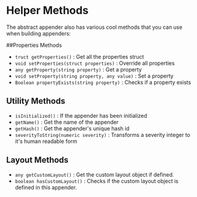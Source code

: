 # Helper Methods

The abstract appender also has various cool methods that you can use when building appenders:

##Properties Methods

* `truct getProperties()` : Get all the properties struct
* `void setProperties(struct properties)` : Override all properties
* `any getProperty(string property)` : Get a property
* `void setProperty(string property, any value)` : Set a property
* `Boolean propertyExists(string property)` : Checks if a property exists

## Utility Methods
* `isInitialized()` : If the appender has been initialized
* `getName()` : Get the name of the appender
* `getHash()` : Get the appender's unique hash id
* `severityToString(numeric severity)` : Transforms a severity integer to it's human readable form

## Layout Methods
* `any getCustomLayout()` : Get the custom layout object if defined.
* `boolean hasCustomLayout()` : Checks if the custom layout object is defined in this appender.





